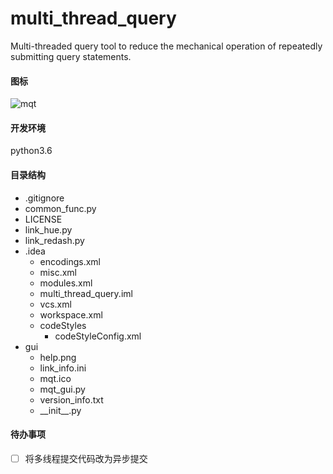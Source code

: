 # multi_thread_query
Multi-threaded query tool to reduce the mechanical operation of repeatedly submitting query statements.

#### 图标
![mqt](https://github.com/WAYDN/multi_thread_query/blob/master/gui/mqt.ico)

#### 开发环境
python3.6

#### 目录结构
- .gitignore
- common_func.py
- LICENSE         
- link_hue.py
- link_redash.py
- .idea
    - encodings.xml
    - misc.xml
    - modules.xml
    - multi_thread_query.iml
    - vcs.xml
    - workspace.xml
    - codeStyles
        - codeStyleConfig.xml
- gui 
    - help.png
    - link_info.ini
    - mqt.ico
    - mqt_gui.py
    - version_info.txt
    - \_\_init\_\_.py


#### 待办事项
- [ ] 将多线程提交代码改为异步提交
